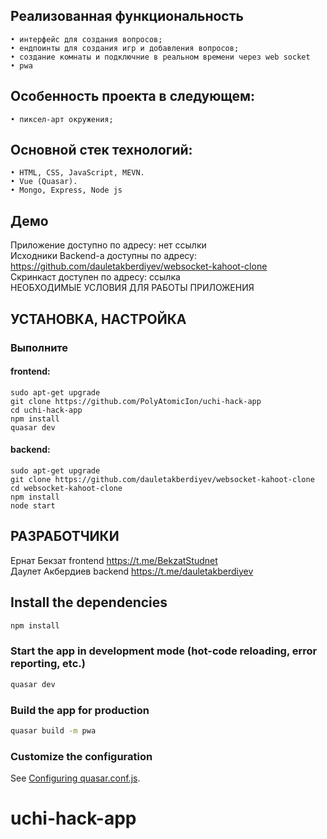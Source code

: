 ## Реализованная функциональность
    • интерфейс для создания вопросов;
    • ендпоинты для создания игр и добавления вопросов;
    • создание комнаты и подключние в реальном времени через web socket
    • pwa
## Особенность проекта в следующем:
    • пиксел-арт окружения;
## Основной стек технологий:
    • HTML, CSS, JavaScript, MEVN.
    • Vue (Quasar).
    • Mongo, Express, Node js
## Демо
Приложение доступно по адресу: нет ссылки  
Исходники Backend-а доступны по адресу: https://github.com/dauletakberdiyev/websocket-kahoot-clone  
Скринкаст доступен по адресу: ссылка  
НЕОБХОДИМЫЕ УСЛОВИЯ ДЛЯ РАБОТЫ ПРИЛОЖЕНИЯ  

## УСТАНОВКА, НАСТРОЙКА
### Выполните
#### frontend:
```sudo apt-get update
sudo apt-get upgrade
git clone https://github.com/PolyAtomicIon/uchi-hack-app
cd uchi-hack-app
npm install
quasar dev
```

#### backend:
```sudo apt-get update
sudo apt-get upgrade
git clone https://github.com/dauletakberdiyev/websocket-kahoot-clone
cd websocket-kahoot-clone
npm install
node start
```
## РАЗРАБОТЧИКИ
Ернат Бекзат frontend https://t.me/BekzatStudnet  
Даулет Акбердиев backend https://t.me/dauletakberdiyev

## Install the dependencies
```bash
npm install
```

### Start the app in development mode (hot-code reloading, error reporting, etc.)
```bash
quasar dev
```

### Build the app for production
```bash
quasar build -m pwa
```

### Customize the configuration
See [Configuring quasar.conf.js](https://v2.quasar.dev/quasar-cli/quasar-conf-js).
# uchi-hack-app
